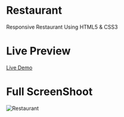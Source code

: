# Restaurant
Responsive Restaurant Using HTML5 &amp; CSS3
# Live Preview
[Live Demo](https://abdelrahmanmohamed78.github.io/Restaurant/)
# Full ScreenShoot
![Restaurant](https://github.com/Abdelrahmanmohamed78/Restaurant/assets/94566322/c948ee64-25e5-4a75-929f-0cd5ec3a8f06)
